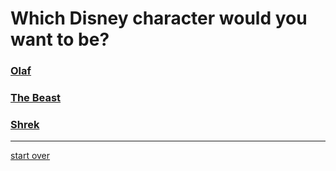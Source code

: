 # **Which Disney character would you want to be?**  
### [Olaf](../male/olaf.md)  
### [The Beast](../male/the-beast.md)  
### [Shrek](../male/shrek.md)
---
[start over](..start.md)
